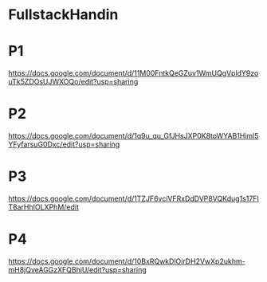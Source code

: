 # FullstackHandin

# P1 # 
https://docs.google.com/document/d/11M00FntkQeGZuv1WmUQgVpldY9zouTk5ZDOsUJWXOQo/edit?usp=sharing


# P2 # 
https://docs.google.com/document/d/1q9u_qu_GfJHsJXP0K8toWYAB1Himl5YFyfarsuG0Dxc/edit?usp=sharing


# P3 # 
https://docs.google.com/document/d/1TZJF6vciVFRxDdDVP8VQKdug1s17FIT8arHhIOLXPhM/edit


# P4 # 
https://docs.google.com/document/d/10BxRQwkDlOirDH2VwXp2ukhm-mH8jQveAGGzXFQBhjU/edit?usp=sharing

